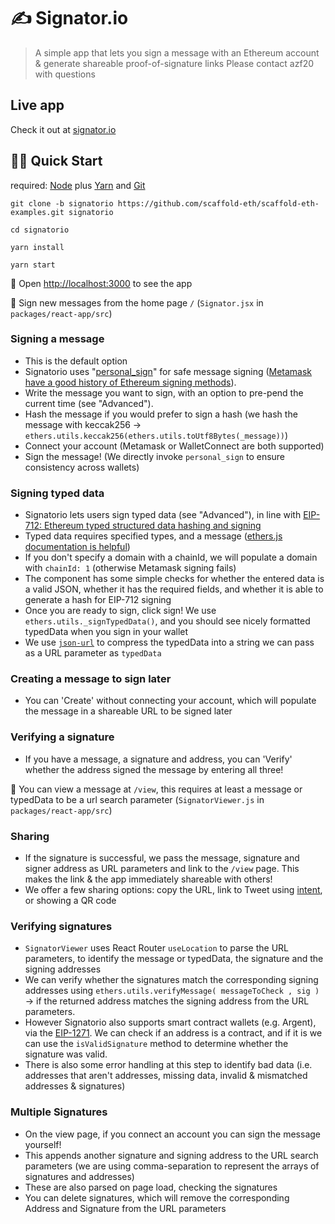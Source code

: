 # ✍️     Signator.io

> A simple app that lets you sign a message with an Ethereum account & generate shareable proof-of-signature links Please contact azf20 with questions

## Live app

Check it out at [signator.io](https://signator.io)

## 🏃‍♀️ Quick Start

required: [Node](https://nodejs.org/dist/latest-v12.x/) plus [Yarn](https://classic.yarnpkg.com/en/docs/install/) and [Git](https://git-scm.com/downloads)

```
git clone -b signatorio https://github.com/scaffold-eth/scaffold-eth-examples.git signatorio

cd signatorio
```

```
yarn install
```

```
yarn start
```

📱 Open [http://localhost:3000](http://localhost:3000) to see the app

📝 Sign new messages from the home page `/` (`Signator.jsx` in `packages/react-app/src`)

### Signing a message

* This is the default option
* Signatorio uses "[personal\_sign](https://github.com/ethereum/go-ethereum/pull/2940)" for safe message signing ([Metamask have a good history of Ethereum signing methods](https://docs.metamask.io/guide/signing-data.html#signing-data-with-metamask)).
* Write the message you want to sign, with an option to pre-pend the current time (see "Advanced").
* Hash the message if you would prefer to sign a hash (we hash the message with keccak256 -> `ethers.utils.keccak256(ethers.utils.toUtf8Bytes(_message))`)
* Connect your account (Metamask or WalletConnect are both supported)
* Sign the message! (We directly invoke `personal_sign` to ensure consistency across wallets)

### Signing typed data

* Signatorio lets users sign typed data (see "Advanced"), in line with [EIP-712: Ethereum typed structured data hashing and signing](https://eips.ethereum.org/EIPS/eip-712)
* Typed data requires specified types, and a message ([ethers.js documentation is helpful](https://docs.ethers.io/v5/api/signer/#Signer-signTypedData))
* If you don't specify a domain with a chainId, we will populate a domain with `chainId: 1` (otherwise Metamask signing fails)
* The component has some simple checks for whether the entered data is a valid JSON, whether it has the required fields, and whether it is able to generate a hash for EIP-712 signing
* Once you are ready to sign, click sign! We use `ethers.utils._signTypedData()`, and you should see nicely formatted typedData when you sign in your wallet
* We use [`json-url`](https://www.npmjs.com/package/json-url) to compress the typedData into a string we can pass as a URL parameter as `typedData`

### Creating a message to sign later

* You can 'Create' without connecting your account, which will populate the message in a shareable URL to be signed later

### Verifying a signature

* If you have a message, a signature and address, you can 'Verify' whether the address signed the message by entering all three!

📱 You can view a message at `/view`, this requires at least a message or typedData to be a url search parameter (`SignatorViewer.js` in `packages/react-app/src`)

### Sharing

* If the signature is successful, we pass the message, signature and signer address as URL parameters and link to the `/view` page. This makes the link & the app immediately shareable with others!
* We offer a few sharing options: copy the URL, link to Tweet using [intent](https://developer.twitter.com/en/docs/twitter-for-websites/tweet-button/guides/web-intent), or showing a QR code

### Verifying signatures

* `SignatorViewer` uses React Router `useLocation` to parse the URL parameters, to identify the message or typedData, the signature and the signing addresses
* We can verify whether the signatures match the corresponding signing addresses using `ethers.utils.verifyMessage( messageToCheck , sig )` -> if the returned address matches the signing address from the URL parameters.
* However Signatorio also supports smart contract wallets (e.g. Argent), via the [EIP-1271](https://github.com/ethereum/EIPs/blob/master/EIPS/eip-1271.md). We can check if an address is a contract, and if it is we can use the `isValidSignature` method to determine whether the signature was valid.
* There is also some error handling at this step to identify bad data (i.e. addresses that aren't addresses, missing data, invalid & mismatched addresses & signatures)

### Multiple Signatures

* On the view page, if you connect an account you can sign the message yourself!
* This appends another signature and signing address to the URL search parameters (we are using comma-separation to represent the arrays of signatures and addresses)
* These are also parsed on page load, checking the signatures
* You can delete signatures, which will remove the corresponding Address and Signature from the URL parameters
